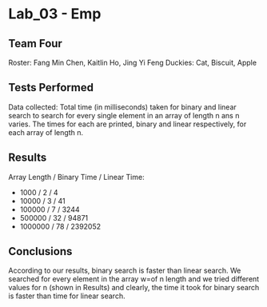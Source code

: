 # Lab_03 - Emp

## Team Four 
Roster: Fang Min Chen, Kaitlin Ho, Jing Yi Feng
Duckies: Cat, Biscuit, Apple
		
## Tests Performed
Data collected: Total time (in milliseconds) taken for binary and linear search to search for every single element in an array of length n ans n varies. The times for each are printed, binary and linear respectively, for each array of length n. 



## Results
Array Length / Binary Time / Linear Time:
* 1000 / 2 / 4
* 10000 / 3 / 41
* 100000 / 7 / 3244
* 500000 / 32 / 94871
* 1000000 / 78 / 2392052


## Conclusions
According to our results, binary search is faster than linear search.
We searched for every element in the array w=of n length and we tried different values for n (shown in Results) and clearly, the time it took for binary search is faster than time for linear search.
